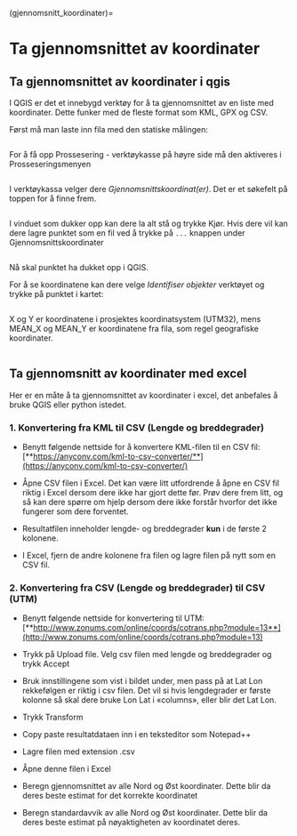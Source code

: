 (gjennomsnitt_koordinater)=
# Ta gjennomsnittet av koordinater

## Ta gjennomsnittet av koordinater i qgis

I QGIS er det et innebygd verktøy for å ta gjennomsnittet av en liste med koordinater. Dette funker med de fleste format som KML, GPX og CSV.

Først må man laste inn fila med den statiske målingen:

```{figure} ../bilder/qgis/gjennomsnitt/lag.png
```
For å få opp Prossesering - verktøykasse på høyre side må den aktiveres i Prosseseringsmenyen
```{figure} ../bilder/qgis/gjennomsnitt/meny.png
```

I verktøykassa velger dere _Gjennomsnittskoordinat(er)_. Det er et søkefelt på toppen for å finne frem.
```{figure} ../bilder/qgis/gjennomsnitt/verktoy.png
```

I vinduet som dukker opp kan dere la alt stå og trykke Kjør. Hvis dere vil kan dere lagre punktet som en fil ved å trykke på `...` knappen under Gjennomsnittskoordinater
```{figure} ../bilder/qgis/gjennomsnitt/vindu.png
```

Nå skal punktet ha dukket opp i QGIS.

For å se koordinatene kan dere velge _Identifiser objekter_  verktøyet og trykke på punktet i kartet:
```{figure} ../bilder/qgis/gjennomsnitt/identifiser.png
```

X og Y er koordinatene i prosjektes koordinatsystem (UTM32), mens MEAN_X og MEAN_Y er koordinatene fra fila, som regel geografiske koordinater.

```{figure} ../bilder/qgis/gjennomsnitt/koordinater.png
```

## Ta gjennomsnitt av koordinater med excel

Her er en måte å ta gjennomsnittet av koordinater i excel, det anbefales å bruke QGIS eller python istedet.
### 1.  Konvertering fra KML til CSV (Lengde og breddegrader)

- Benytt følgende nettside for å konvertere KML-filen til en CSV fil: [**https://anyconv.com/kml-to-csv-converter/**](https://anyconv.com/kml-to-csv-converter/)

- Åpne CSV filen i Excel. Det kan være litt utfordrende å åpne en CSV fil riktig i Excel dersom dere ikke har gjort dette før. Prøv dere frem litt, og så kan dere spørre om hjelp dersom dere ikke forstår hvorfor det ikke fungerer som dere forventet.

- Resultatfilen inneholder lengde- og breddegrader **kun** i de første 2 kolonene.

- I Excel, fjern de andre kolonene fra filen og lagre filen på nytt som en CSV fil.

### 2.  Konvertering fra CSV (Lengde og breddegrader) til CSV (UTM)

- Benytt følgende nettside for konvertering til UTM: [**http://www.zonums.com/online/coords/cotrans.php?module=13**](http://www.zonums.com/online/coords/cotrans.php?module=13)

- Trykk på Upload file. Velg csv filen med lengde og breddegrader og
  trykk Accept

- Bruk innstillingene som vist i bildet under, men pass på at Lat Lon
  rekkefølgen er riktig i csv filen. Det vil si hvis lengdegrader er
  første kolonne så skal dere bruke Lon Lat i «columns», eller blir det
  Lat Lon.

- Trykk Transform

- Copy paste resultatdataen inn i en teksteditor som Notepad++

- Lagre filen med extension .csv

- Åpne denne filen i Excel

- Beregn gjennomsnittet av alle Nord og Øst koordinater. Dette blir da
  deres beste estimat for det korrekte koordinatet

- Beregn standardavvik av alle Nord og Øst koordinater. Dette blir da
  deres beste estimat på nøyaktigheten av koordinatet deres.